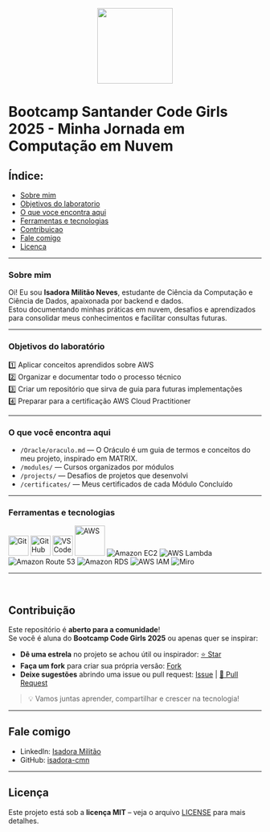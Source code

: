 <p align="center">
  <img src="https://upload.wikimedia.org/wikipedia/commons/9/93/Amazon_Web_Services_Logo.svg" width="150"/>
</p>

# Bootcamp Santander Code Girls 2025 - Minha Jornada em Computação em Nuvem



## Índice:

- [Sobre mim](#sobre-mim)
- [Objetivos do laboratorio](#objetivos-do-laboratório)
- [O que voce encontra aqui](#o-que-você-encontra-aqui)
- [Ferramentas e tecnologias](#ferramentas-e-tecnologias)
- [Contribuicao](#contribuição)
- [Fale comigo](#fale-comigo)
- [Licenca](#licença)



---
### Sobre mim
Oi! Eu sou **Isadora Militão Neves**, estudante de Ciência da Computação e Ciência de Dados, apaixonada por backend e dados.  
Estou documentando minhas práticas em nuvem, desafios e aprendizados para consolidar meus conhecimentos e facilitar consultas futuras.


---

### Objetivos do laboratório

1️⃣ Aplicar conceitos aprendidos sobre AWS  
2️⃣ Organizar e documentar todo o processo técnico  
3️⃣ Criar um repositório que sirva de guia para futuras implementações  
4️⃣ Preparar para a certificação AWS Cloud Practitioner  

---

###  O que você encontra aqui
- `/Oracle/oraculo.md` — O Oráculo é um guia de termos e conceitos do meu projeto, inspirado em MATRIX.
- `/modules/` — Cursos organizados por módulos  
- `/projects/` — Desafios de projetos que desenvolvi  
- `/certificates/` — Meus certificados de cada Módulo Concluído  


---

### Ferramentas e tecnologias

<p>
  <!-- Ferramentas gerais -->
  <img src="https://cdn.jsdelivr.net/gh/devicons/devicon/icons/git/git-plain.svg" title="Git" alt="Git" width="40px"/>
  <img src="https://cdn.jsdelivr.net/gh/devicons/devicon/icons/github/github-original.svg" title="GitHub" alt="GitHub" width="40px"/>
  <img src="https://cdn.jsdelivr.net/gh/devicons/devicon/icons/vscode/vscode-original.svg" title="VS Code" alt="VS Code" width="40px"/>
  <img src="https://upload.wikimedia.org/wikipedia/commons/9/93/Amazon_Web_Services_Logo.svg" title="AWS" alt="AWS" width="60px"/>

  <!-- AWS Services com badges coloridos -->
  <img src="https://img.shields.io/badge/Amazon%20EC2-FF9900?style=for-the-badge&logo=amazonec2&logoColor=white" title="Amazon EC2" alt="Amazon EC2"/>
  <img src="https://img.shields.io/badge/AWS%20Lambda-FF9900?style=for-the-badge&logo=awslambda&logoColor=white" title="AWS Lambda" alt="AWS Lambda"/>
  <img src="https://img.shields.io/badge/Amazon%20Route%2053-8C4FFF?style=for-the-badge&logo=amazonroute53&logoColor=white" title="Amazon Route 53" alt="Amazon Route 53"/>
  <img src="https://img.shields.io/badge/Amazon%20RDS-527FFF?style=for-the-badge&logo=amazonrds&logoColor=white" title="Amazon RDS" alt="Amazon RDS"/>
  <img src="https://img.shields.io/badge/AWS%20IAM-DD344C?style=for-the-badge&logo=amazonaws&logoColor=white" title="AWS IAM" alt="AWS IAM"/>
  
  <!-- Miro -->
  <img src="https://img.shields.io/badge/Miro-050038?style=for-the-badge&logo=Miro&logoColor=white" title="Miro" alt="Miro"/>
</p>

---

<br>


## Contribuição
Este repositório é **aberto para a comunidade**!  
Se você é aluna do **Bootcamp Code Girls 2025** ou apenas quer se inspirar:

- **Dê uma estrela** no projeto se achou útil ou inspirador: [⭐ Star](https://github.com/isadora-cmn/AWS-CodeGirls-2025/stargazers)  
- **Faça um fork** para criar sua própria versão: [ Fork](https://github.com/isadora-cmn/AWS-CodeGirls-2025/fork)  
- **Deixe sugestões** abrindo uma issue ou pull request: [ Issue](https://github.com/isadora-cmn/AWS-CodeGirls-2025/issues) | [🔧 Pull Request](https://github.com/isadora-cmn/AWS-CodeGirls-2025/pulls)  

> 💡 Vamos juntas aprender, compartilhar e crescer na tecnologia! 

---

## Fale comigo
- LinkedIn: [Isadora Militão](https://www.linkedin.com/in/isadora-milit%C3%A3o-neves-61b85a346/)  
- GitHub: [isadora-cmn](https://github.com/isadora-cmn)  

---

## Licença
Este projeto está sob a **licença MIT** – veja o arquivo [LICENSE](LICENSE) para mais detalhes.  

